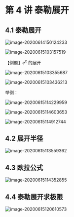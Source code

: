 # 第 4 讲 泰勒展开

## 4.1 泰勒展开

![image-20200614150124233](https://gitee.com/wugenqiang/PictureBed/raw/master/NoteBook/20200614150125.png)

![image-20200615103157519](https://gitee.com/wugenqiang/PictureBed/raw/master/NoteBook/20200615103229.png)



【例题】$e^x$ 的展开

![image-20200615103355687](https://gitee.com/wugenqiang/PictureBed/raw/master/NoteBook/20200615103356.png)

![image-20200615103436213](https://gitee.com/wugenqiang/PictureBed/raw/master/NoteBook/20200615103437.png)



举例：

![image-20200615114229959](https://gitee.com/wugenqiang/PictureBed/raw/master/NoteBook/20200615114231.png)

![image-20200615114603653](https://gitee.com/wugenqiang/PictureBed/raw/master/NoteBook/20200615114604.png)

![image-20200615114912744](https://gitee.com/wugenqiang/PictureBed/raw/master/NoteBook/20200615114914.png)

## 4.2 展开半径

![image-20200615113559362](https://gitee.com/wugenqiang/PictureBed/raw/master/NoteBook/20200615113600.png)



## 4.3 欧拉公式

![image-20200615114352855](https://gitee.com/wugenqiang/PictureBed/raw/master/NoteBook/20200615114353.png)



## 4.4 泰勒展开求极限

![image-20200615120610573](https://gitee.com/wugenqiang/PictureBed/raw/master/NoteBook/20200615120611.png)